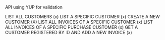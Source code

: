 API using YUP for validation

LIST ALL CUSTOMERS (x)
LIST A SPECIFIC CUSTOMER (x)
CREATE A NEW CUSTOMER (X)
LIST ALL INVOICES OF A SPECIFIC CUSTOMER (x)
LIST ALL INVOICES OF A SPECIFIC PURCHASE CUSTOMER (x)
GET A CUSTOMER REGISTERED BY ID AND ADD A NEW INVOICE (x)
